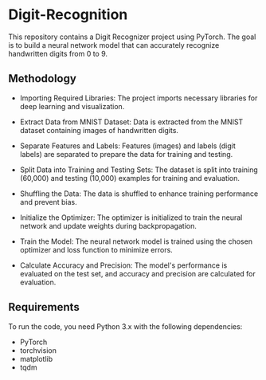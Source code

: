 # Digit-Recognition
This repository contains a Digit Recognizer project using PyTorch. The goal is to build a neural network model that can accurately recognize handwritten digits from 0 to 9.

## Methodology
- Importing Required Libraries: The project imports necessary libraries for deep learning and visualization.

- Extract Data from MNIST Dataset: Data is extracted from the MNIST dataset containing images of handwritten digits.

- Separate Features and Labels: Features (images) and labels (digit labels) are separated to prepare the data for training and testing.

- Split Data into Training and Testing Sets: The dataset is split into training (60,000) and testing (10,000) examples for training and evaluation.

- Shuffling the Data: The data is shuffled to enhance training performance and prevent bias.

- Initialize the Optimizer: The optimizer is initialized to train the neural network and update weights during backpropagation.

- Train the Model: The neural network model is trained using the chosen optimizer and loss function to minimize errors.

- Calculate Accuracy and Precision: The model's performance is evaluated on the test set, and accuracy and precision are calculated for evaluation.

## Requirements
To run the code, you need Python 3.x with the following dependencies:

- PyTorch
- torchvision
- matplotlib
- tqdm
